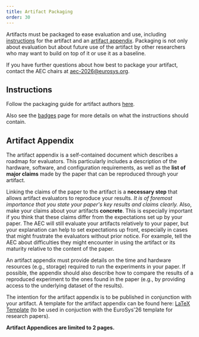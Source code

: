 ```yaml
---
title: Artifact Packaging
order: 30
---
```


Artifacts must be packaged to ease evaluation and use, including [instructions](#instructions) for the artifact and an [artifact appendix](#artifact-appendix).
Packaging is not only about evaluation but about future use of the artifact by other researchers who may want to build on top of it or use it as a baseline.

If you have further questions about how best to package your artifact, contact the AEC chairs at [aec-2026@eurosys.org](mailto:aec-2026@eurosys.org).


## Instructions

Follow the packaging guide for artifact authors [here](/packaging-guide).

Also see the [badges](badges) page for more details on what the instructions should contain.


## Artifact Appendix

The artifact appendix is a self-contained document which describes a roadmap for evaluators. This particularly includes a description of the hardware, software, and configuration requirements, as well as the **list of major claims** made by the paper that can be reproduced through your artifact.


Linking the claims of the paper to the artifact is a **necessary step** that allows artifact evaluators to reproduce your results.
*It is of foremost importance that you state your paper's key results and claims clearly.*
Also, make your claims about your artifacts **concrete**.
This is especially important if you think that these claims differ from the expectations set up by your paper.
The AEC will still evaluate your artifacts relatively to your paper, but your explanation can help to set expectations up front, especially in cases that might frustrate the evaluators without prior notice.
For example, tell the AEC about difficulties they might encounter in using the artifact or its maturity relative to the content of the paper.

An artifact appendix must provide details on the time and hardware resources (e.g., storage) required to run the experiments in your paper.
If possible, the appendix should also describe how to compare the results of a reproduced experiment to the ones found in the paper (e.g., by providing access to the underlying dataset of the results).

The intention for the artifact appendix is to be published in conjunction with your artifact.
A template for the artifact appendix can be found here: [LaTeX Template](appendix/EuroSys26_ArtifactAppendix_template.tex) (to be used in conjuction with the EuroSys'26 template for research papers).

**Artifact Appendices are limited to 2 pages.**
